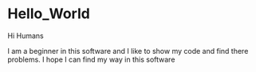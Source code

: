 # Hello_World



 Hi Humans



I am a beginner in this software and I like to show my code and find there problems.
I hope I can find my way in this software


